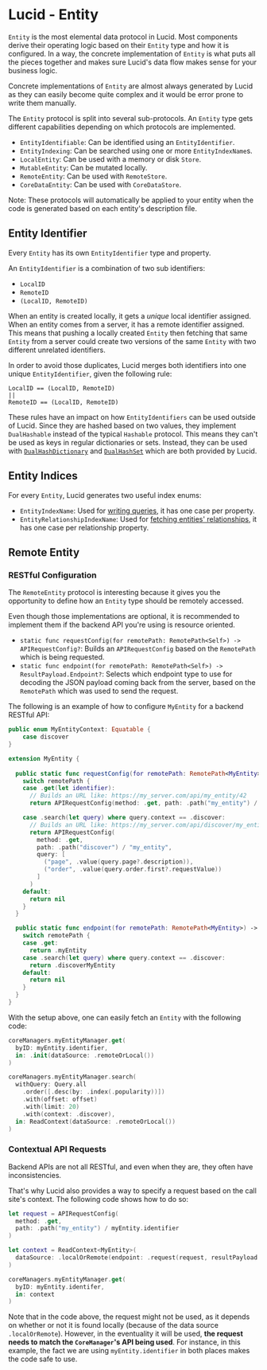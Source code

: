 # Lucid - Entity

`Entity` is the most elemental data protocol in Lucid. Most components derive their operating logic based on their `Entity` type and how it is configured. In a way, the concrete implementation of `Entity` is what puts all the pieces together and makes sure Lucid's data flow makes sense for your business logic. 

Concrete implementations of `Entity` are almost always generated by Lucid as they can easily become quite complex and it would be error prone to write them manually.

The `Entity` protocol is split into several sub-protocols. An `Entity` type gets different capabilities depending on which protocols are implemented.

- `EntityIdentifiable`: Can be identified using an `EntityIdentifier`.
- `EntityIndexing`: Can be searched using one or more `EntityIndexName`s.
- `LocalEntity`: Can be used with a memory or disk `Store`.
- `MutableEntity`: Can be mutated locally.
- `RemoteEntity`: Can be used with `RemoteStore`.
- `CoreDataEntity`: Can be used with `CoreDataStore`.

Note: These protocols will automatically be applied to your entity when the code is generated based on each entity's description file.

## Entity Identifier

Every `Entity` has its own `EntityIdentifier` type and property.

An `EntityIdentifier` is a combination of two sub identifiers:

- `LocalID`
- `RemoteID`
- `(LocalID, RemoteID)`

When an entity is created locally, it gets a *unique* local identifier assigned. When an entity comes from a server, it has a remote identifier assigned. This means that pushing a locally created `Entity` then fetching that same `Entity` from a server could create two versions of the same `Entity` with two different unrelated identifiers. 

In order to avoid those duplicates, Lucid merges both identifiers into one unique `EntityIdentifier`, given the following rule:

```
LocalID == (LocalID, RemoteID)
||
RemoteID == (LocalID, RemoteID)
```

These rules have an impact on how `EntityIdentifiers` can be used outside of Lucid. Since they are hashed based on two values, they implement `DualHashable` instead of the typical `Hashable` protocol. This means they can't be used as keys in regular dictionaries or sets. Instead, they can be used with [`DualHashDictionary`](../Lucid/Utils/DataStructures.swift) and [`DualHashSet`](../Lucid/Utils/DataStructures.swift) which are both provided by Lucid.

## Entity Indices

For every `Entity`, Lucid generates two useful index enums:

- `EntityIndexName`: Used for [writing queries](./CoreManager.md#Query), it has one case per property.
- `EntityRelationshipIndexName`: Used for [fetching entities' relationships](./CoreManager.md#Relationships), it has one case per relationship property.

## Remote Entity

### RESTful Configuration

The `RemoteEntity` protocol is interesting because it gives you the opportunity to define how an `Entity` type should be remotely accessed.

Even though those implementations are optional, it is recommended to implement them if the backend API you're using is resource oriented.

- `static func requestConfig(for remotePath: RemotePath<Self>) -> APIRequestConfig?`: Builds an `APIRequestConfig` based on the `RemotePath` which is being requested.
- `static func endpoint(for remotePath: RemotePath<Self>) -> ResultPayload.Endpoint?`: Selects which endpoint type to use for decoding the JSON payload coming back from the server, based on the `RemotePath` which was used to send the request.

The following is an example of how to configure `MyEntity` for a backend RESTful API:

```swift
public enum MyEntityContext: Equatable {
    case discover
}

extension MyEntity {
  
  public static func requestConfig(for remotePath: RemotePath<MyEntity>) -> APIRequestConfig? {
    switch remotePath {
    case .get(let identifier):
      // Builds an URL like: https://my_server.com/api/my_entity/42
      return APIRequestConfig(method: .get, path: .path("my_entity") / identifier)

    case .search(let query) where query.context == .discover:
      // Builds an URL like: https://my_server.com/api/discover/my_entity?page=1&order=asc
      return APIRequestConfig(
        method: .get,
        path: .path("discover") / "my_entity",
        query: [
          ("page", .value(query.page?.description)),
          ("order", .value(query.order.first?.requestValue))
        ]
      )
    default:
      return nil
    }
  }

  public static func endpoint(for remotePath: RemotePath<MyEntity>) -> EndpointResultPayload.Endpoint? {
    switch remotePath {
    case .get:
      return .myEntity
    case .search(let query) where query.context == .discover:
      return .discoverMyEntity
    default:
      return nil
    }
  }
}
```

With the setup above, one can easily fetch an `Entity` with the following code:

```swift
coreManagers.myEntityManager.get(
  byID: myEntity.identifier, 
  in: .init(dataSource: .remoteOrLocal())
)

coreManagers.myEntityManager.search(
  withQuery: Query.all
    .order([.desc(by: .index(.popularity))])
    .with(offset: offset)
    .with(limit: 20)
    .with(context: .discover),
  in: ReadContext(dataSource: .remoteOrLocal())
)
```

### Contextual API Requests

Backend APIs are not all RESTful, and even when they are, they often have inconsistencies. 

That's why Lucid also provides a way to specify a request based on the call site's context. The following code shows how to do so:

```swift
let request = APIRequestConfig(
  method: .get,
  path: .path("my_entity") / myEntity.identifier
)

let context = ReadContext<MyEntity>(
  dataSource: .localOrRemote(endpoint: .request(request, resultPayload: .myEntity)
)

coreManagers.myEntityManager.get(
  byID: myEntity.identifer,
  in: context
)
```

Note that in the code above, the request might not be used, as it depends on whether or not it is found locally (because of the data source `.localOrRemote`). However, in the eventuality it will be used, **the request needs to match the `CoreManager`'s API being used**. For instance, in this example, the fact we are using `myEntity.identifier` in both places makes the code safe to use.

